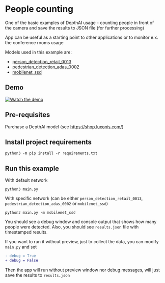 # People counting

One of the basic examples of DepthAI usage - counting people in front of the camera and save the
results to JSON file (for further processing)

App can be useful as a starting point to other applications or to monitor e.x. the conference
rooms usage

Models used in this example are:
- [person_detection_retail_0013](https://docs.openvinotoolkit.org/latest/omz_models_intel_person_detection_retail_0013_description_person_detection_retail_0013.html)
- [pedestrian_detection_adas_0002](https://docs.openvinotoolkit.org/latest/omz_models_intel_pedestrian_detection_adas_0002_description_pedestrian_detection_adas_0002.html)
- [mobilenet_ssd](https://docs.openvinotoolkit.org/latest/omz_models_public_mobilenet_ssd_mobilenet_ssd.html)

## Demo

[![Watch the demo](https://user-images.githubusercontent.com/5244214/90751105-fc7a3400-e2d5-11ea-82fe-3c7797e99e3e.gif)](https://youtu.be/M0xQI1kXju4)

## Pre-requisites

Purchase a DepthAI model (see https://shop.luxonis.com/)

## Install project requirements

```
python3 -m pip install -r requirements.txt
```

## Run this example

With default network
```
python3 main.py
```

With specific network (can be either `person_detection_retail_0013`, `pedestrian_detection_adas_0002` or `mobilenet_ssd`)
```
python3 main.py -m mobilenet_ssd
```

You should see a debug window and console output that shows how many people were
detected. Also, you should see `results.json` file with timestamped results.

If you want to run it without preview, just to collect the data, you can modify `main.py` and set

```diff
- debug = True
+ debug = False
```

Then the app will run without preview window nor debug messages, will just save the results to `results.json`
